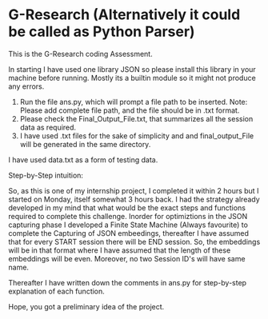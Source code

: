 # G-Research (Alternatively it could be called as Python Parser)
This is the G-Research coding Assessment.


In starting I have used one library JSON
so please install this library in your machine before running. Mostly its a builtin module so it might not produce any errors.
1. Run the file ans.py, which will prompt a file path to be inserted. Note: Please add complete file path, and the file should be in .txt format.
2. Please check the Final_Output_File.txt, that summarizes all the session data as required.
3. I have used .txt files for the sake of simplicity and and final_output_File will be generated in the same directory.


I have used data.txt as a form of testing data.


Step-by-Step intuition:

So, as this is one of my internship project, I completed it within 2 hours but I started on Monday, itself somewhat 3 hours back.
I had the strategy already developed in my mind that what would be the exact steps and functions required to complete this challenge.
Inorder for optimiztions in the JSON capturing phase I developed a Finite State Machine (Always favourite) to complete the Capturing of JSON embeedings, thereafter I have assumed that for every START session there will be END session. So, the embeddings will be in that format where I have assumed that the length of these embeddings will be even. Moreover, no two Session ID's will have same name.

Thereafter I have written down the comments in ans.py for step-by-step explanation of each function.


Hope, you got a preliminary idea of the project.
